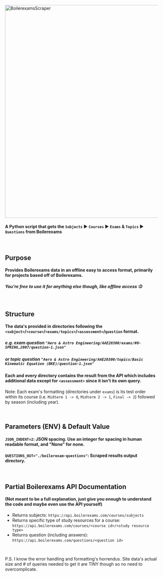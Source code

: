 <img width="700" height="auto" alt="BoilerexamsScraper" src="https://github.com/user-attachments/assets/be548c88-11d3-41a4-906a-fad983ee6f78" alt="BoilerexamsScraper" />

#### A Python script that gets the `Subjects` ▶ `Courses` ▶ `Exams` & `Topics` ▶ `Questions` from Boilerexams

<br/>

## Purpose
#### Provides Boilerexams data in an offline easy to access format, primarily for projects based off of Boilerexams.
##### You're free to use it for anything else though, like offline access :D

<br/>

## Structure
#### The data's provided in directories following the `<subject>`/`<course>`/`<exams/topics>`/`<assessment>`/`question` format.
##### e.g. exam question `"Aero & Astro Engineering/AAE20300/exams/#0-SPRING,2007/question-1.json"`
##### or topic question `"Aero & Astro Engineering/AAE20300/topics/Basic Kinematic Equation (BKE)/question-1.json"`
#### Each and every directory contains the result from the API which includes additional data except for `<assessment>` since it isn't its own query.

Note: Each exam's formatting (directories under `exams`) is its test order within its course (i.e. `Midterm 1 -> 0`, `Midterm 2 -> 1`, `Final -> 2`) followed by season (including year).

<br/>

## Parameters (ENV) & Default Value
#### `JSON_INDENT=2`: JSON spacing. Use an integer for spacing in human readable format, and "None" for none.
#### `QUESTIONS_OUT="./boilerexam-questions"`: Scraped results output directory.

<br/>

## Partial Boilerexams API Documentation
#### (Not meant to be a full explanation, just give you enough to understand the code and maybe even use the API yourself)
- Returns subjects: `https://api.boilerexams.com/courses/subjects`
- Returns specific type of study resources for a course: `https://api.boilerexams.com/courses/<course id>/<study resource type>`
- Returns question (including answers): `https://api.boilerexams.com/questions/<question id>`

<br/>

P.S. I know the error handling and formatting's horrendus. Site data's actual size and # of queries needed to get it are TINY though so no need to overcomplicate.
